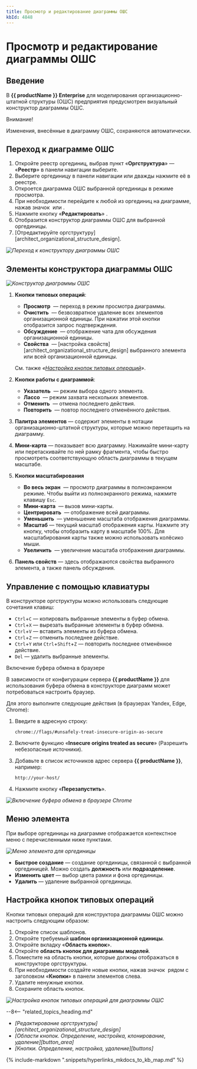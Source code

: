 ```yaml
---
title: Просмотр и редактирование диаграммы ОШС
kbId: 4848
---
```


# Просмотр и редактирование диаграммы ОШС

## Введение

В **{{ productName }} Enterprise** для моделирования организационно-штатной структуры (ОШС) предприятия предусмотрен визуальный конструктор диаграммы ОШС.

Внимание!

Изменения, внесённые в диаграмму ОШС, сохраняются автоматически.

## Переход к диаграмме ОШС

1. Откройте реестр оргединиц, выбрав пункт «**Оргструктура**» — «**Реестр**» в панели навигации выберите.
2. Выберите оргединицу в панели навигации или дважды нажмите её в реестре.
3. Откроется диаграмма ОШС выбранной оргединицы в режиме просмотра.
4. При необходимости перейдите к любой из оргединиц на диаграмме, нажав значок *‌* или *‌*.
5. Нажмите кнопку «**Редактировать**» *‌*.
6. Отобразится конструктор диаграммы ОШС для выбранной оргединицы.
7. [Отредактируйте оргструктуру][architect_organizational_structure_design].

_![Переход к конструктору диаграммы ОШС](/platform/v5.0/architect/organizational_structure_modeling/img/organizationa_structure_modeling_edit_diagram.png)_

## Элементы конструктора диаграммы ОШС

_![Конструктор диаграммы ОШС](/platform/v5.0/architect/organizational_structure_modeling/img/organizational_structure_modeling_designer.png)_

1. **Кнопки типовых операций**:

   - **Просмотр** *‌* — переход в режим просмотра диаграммы.
   - **Очистить** *‌* — безвозвратное удаление всех элементов организационной единицы. При нажатии этой кнопки отобразится запрос подтверждения.
   - **Обсуждение** *‌* — отображение чата для обсуждения организационной единицы.
   - **Свойства** *‌* — [настройка свойств][architect_organizational_structure_design] выбранного элемента или всей организационной единицы.

   Cм. также *«[Настройка кнопок типовых операций](#настройка-кнопок-типовых-операций)»*.
2. **Кнопки работы с диаграммой**:

   - **Указатель** *‌* — режим выбора одного элемента.
   - **Лассо** *‌* — режим захвата нескольких элементов.
   - **Отменить** *‌* — отмена последнего действия.
   - **Повторить** *‌* — повтор последнего отменённого действия.
3. **Палитра элементов** — содержит элементы в нотации организационно-штатной структуры, которые можно перетащить на диаграмму.
4. **Мини-карта** — показывает всю диаграмму. Нажимайте мини-карту или перетаскивайте по ней рамку фрагмента, чтобы быстро просмотреть соответствующую область диаграммы в текущем масштабе.
5. **Кнопки масштабирования**

   - **Во весь экран** *‌* — просмотр диаграммы в полноэкранном режиме. Чтобы выйти из полноэкранного режима, нажмите клавишу `Esc`.
   - **Мини-карта** *‌* — вызов мини-карты.
   - **Центрировать** *‌* — отображение всей диаграммы.
   - **Уменьшить** *‌* — уменьшение масштаба отображения диаграммы.
   - **Масштаб** — текущий масштаб отображения карты. Нажмите эту кнопку, чтобы отобразить карту в масштабе 100%. Для масштабирования карты также можно использовать колёсико мыши.
   - **Увеличить** *‌* — увеличение масштаба отображения диаграммы.
6. **Панель свойств** — здесь отображаются свойства выбранного элемента, а также панель обсуждения.

## Управление с помощью клавиатуры

В конструкторе оргструктуры можно использовать следующие сочетания клавиш:

- `Ctrl`+`C` — копировать выбранные элементы в буфер обмена.
- `Ctrl`+`X` — вырезать выбранные элементы в буфер обмена.
- `Ctrl`+`V` — вставить элементы из буфера обмена.
- `Ctrl`+`Z` — отменить последнее действие.
- `Ctrl`+`Y` или `Ctrl`+`Shift`+`Z` — повторить последнее отменённое действие.
- `Del` — удалить выбранные элементы.

Включение буфера обмена в браузере

В зависимости от конфигурации сервера **{{ productName }}** для использования буфера обмена в конструкторе диаграмм может потребоваться настроить браузер.

Для этого выполните следующие действия (в браузерах Yandex, Edge, Chrome):

1. Введите в адресную строку:

   ```
   chrome://flags/#unsafely-treat-insecure-origin-as-secure

   ```
2. Включите функцию «**Insecure origins treated as secure**» (Разрешить небезопасные источники).
3. Добавьте в список источников адрес сервера **{{ productName }}**, например:

   ```
   http://your-host/

   ```
4. Нажмите кнопку «**Перезапустить**».

_![Включение буфера обмена в браузере Chrome](/platform/v5.0/architect/organizational_structure_modeling/../img/diagram_designer_chrome_clipboard_enable.png)_

## Меню элемента

При выборе оргединицы на диаграмме отображается контекстное меню с перечисленными ниже пунктами.

_![Меню элемента для оргединицы](/platform/v5.0/architect/organizational_structure_modeling/img/organizational_structure_modeling_designer_element_menu.png)_

- **Быстрое создание** — создание оргединицы, связанной с выбранной оргединицей. Можно создать **должность** или **подразделение**.
- **Изменить цвет** — выбор цвета рамки и фона оргединицы.
- **Удалить** — удаление выбранной оргединицы.

## Настройка кнопок типовых операций

Кнопки типовых операций для конструктора диаграммы ОШС можно настроить следующим образом:

1. Откройте список шаблонов.
2. Откройте требуемый **шаблон организационной единицы**.
3. Откройте вкладку «**Область кнопок**».
4. Откройте **область кнопок для диаграммы моделей**.
5. Поместите на область кнопки, которые должны отображаться в конструкторе оргструктуры.
6. При необходимости создайте новые кнопки, нажав значок *‌* рядом с заголовком «**Кнопки**» в панели элементов слева.
7. Удалите ненужные кнопки.
8. Сохраните область кнопок.

_![Настройка кнопок типовых операций для диаграммы ОШС](/platform/v5.0/architect/organizational_structure_modeling/img/architect_process_organizational_structure_designer_button_area.png)_

--8<-- "related_topics_heading.md"

- *[Редактирование оргструктуры][architect_organizational_structure_design]*
- *[Области кнопок. Определение, настройка, клонирование, удаление][button_area]*
- *[Кнопки. Определение, настройка, удаление][buttons]*

{% include-markdown ".snippets/hyperlinks_mkdocs_to_kb_map.md" %}
